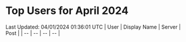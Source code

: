 # Top Users for April 2024
Last Updated: 04/01/2024 01:36:01 UTC
| User | Display Name | Server | Post |
| -- | -- | -- | -- |
